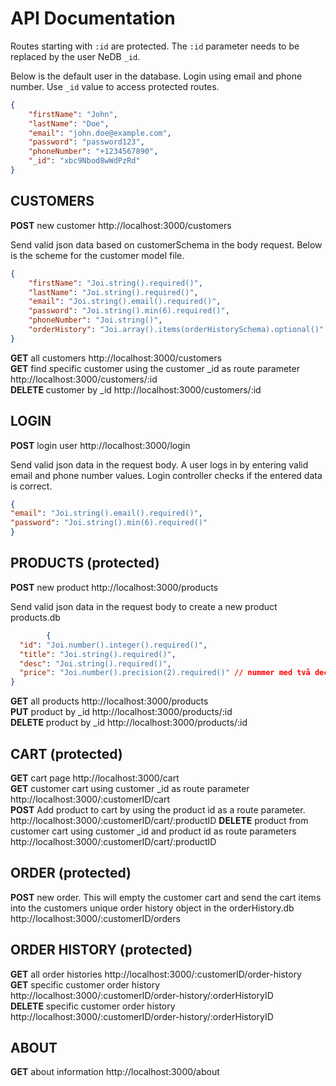 # API Documentation


Routes starting with `:id` are protected. The `:id` parameter needs to be replaced by the user NeDB `_id`.

Below is the default user in the database. Login using email and phone number. Use `_id` value to access protected routes.

````json
{
    "firstName": "John",
    "lastName": "Doe",
    "email": "john.doe@example.com",
    "password": "password123",
    "phoneNumber": "+1234567890",
    "_id": "xbc9Nbod8wWdPzRd"
}
````


## CUSTOMERS

**POST** new customer http://localhost:3000/customers

Send valid json data based on customerSchema in the body request. Below is the scheme for the customer model file.

````json
{
    "firstName": "Joi.string().required()",
    "lastName": "Joi.string().required()",
    "email": "Joi.string().email().required()",
    "password": "Joi.string().min(6).required()",
    "phoneNumber": "Joi.string()",
    "orderHistory": "Joi.array().items(orderHistorySchema).optional()"
}
`````

**GET** all customers http://localhost:3000/customers  
**GET** find specific customer using the customer _id as route parameter http://localhost:3000/customers/:id  
**DELETE** customer by _id http://localhost:3000/customers/:id  




## LOGIN

**POST** login user http://localhost:3000/login

Send valid json data in the request body. A user logs in by entering valid email and phone number values. Login controller checks if the entered data is correct.

````json
{
"email": "Joi.string().email().required()",
"password": "Joi.string().min(6).required()"
}
````






## PRODUCTS (protected)

**POST** new product http://localhost:3000/products

Send valid json data in the request body to create a new product products.db
````json
    	{
  "id": "Joi.number().integer().required()",
  "title": "Joi.string().required()",
  "desc": "Joi.string().required()", 
  "price": "Joi.number().precision(2).required()" // nummer med två decimaler
}
````

**GET** all products http://localhost:3000/products  
**PUT** product by _id http://localhost:3000/products/:id  
**DELETE** product by _id http://localhost:3000/products/:id  




## CART (protected)

**GET** cart page http://localhost:3000/cart  
**GET** customer cart using customer _id as route parameter http://localhost:3000/:customerID/cart  
**POST** Add product to cart by using the product id as a route parameter. http://localhost:3000/:customerID/cart/:productID
**DELETE** product from customer cart using customer _id and product id as route parameters http://localhost:3000/:customerID/cart/:productID  




## ORDER (protected)

**POST** new order. This will empty the customer cart and send the cart items into the customers unique order history object in the orderHistory.db http://localhost:3000/:customerID/orders





## ORDER HISTORY (protected)

**GET** all order histories http://localhost:3000/:customerID/order-history  
**GET** specific customer order history http://localhost:3000/:customerID/order-history/:orderHistoryID  
**DELETE** specific customer order history http://localhost:3000/:customerID/order-history/:orderHistoryID  




## ABOUT

**GET** about information http://localhost:3000/about  

